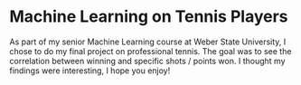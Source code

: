 # Machine Learning on Tennis Players

As part of my senior Machine Learning course at Weber State University, I chose to do my final project on professional tennis. The goal was to see the correlation between winning and specific shots / points won. I thought my findings were interesting, I hope you enjoy!

